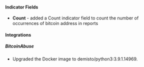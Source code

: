 
#### Indicator Fields
- **Count** - added a Count indicator field to count the number of occurrences of bitcoin address in reports

#### Integrations
##### BitcoinAbuse
- Upgraded the Docker image to demisto/python3:3.9.1.14969.